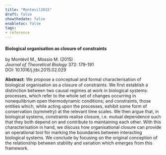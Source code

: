 ```yaml
---
title: "Montevil2015"
draft: false
showthedate: false
enabletoc: false
tags:
- reference
---
```


#### **Biological organisation as closure of constraints**     
by Montévil M., Mossio M. (2015)         
*Journal of Theoretical Biology* 372: 179-191       
DOI: 10.1016/j.jtbi.2015.02.029     

**Abstract**:  We propose a conceptual and formal characterisation of biological organisation as a closure of constraints. We ﬁrst establish a distinction between two causal regimes at work in biological systems: processes, which refer to the whole set of changes occurring in nonequilibrium open thermodynamic conditions; and constraints, those entities which, while acting upon the processes, exhibit some form of conservation (symmetry) at the relevant time scales. We then argue that, in biological systems, constraints realise closure, i.e. mutual dependence such that they both depend on and contribute to maintaining each other. With this characterisation in hand, we discuss how organisational closure can provide an operational tool for marking the boundaries between interacting biological systems. We conclude by focusing on the original conception of the relationship between stability and variation which emerges from this framework.


